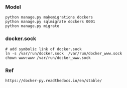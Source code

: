 ### Model
```shell
python manage.py makemigrations dockers
python manage.py sqlmigrate dockers 0001
python manage.py migrate
```

### docker.sock
```shell
# add symbolic link of docker.sock
ln -s /var/run/docker.sock  /var/run/docker_www.sock
chown www:www /var/run/docker_www.sock
```

### Ref
```shell
https://docker-py.readthedocs.io/en/stable/
```